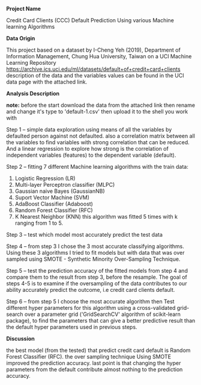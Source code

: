 **Project Name**

Credit Card Clients (CCC) Default Prediction Using various Machine learning Algorithms

**Data Origin**

This project based on a dataset by I-Cheng Yeh (2019), Department of Information Management, Chung Hua University, Taiwan on a UCI Machine Learning Repository
https://archive.ics.uci.edu/ml/datasets/default+of+credit+card+clients
description of the data and the variables values can be found in the UCI data page with the attached link.

**Analysis Description**

**note:** before the start download the data from the attached link then rename and change it's type to 'default-1.csv' then upload it to the shell you work with

Step 1 – simple data exploration using means of all the variables by defaulted person against not defaulted. also a correlation matrix between all the variables to find variables with strong correlation that can be reduced. And a linear regression to explore how strong is the correlation of independent variables (features) to the dependent variable (default).

Step 2 – fitting 7 different Machine learning algorithms with the train data:
1.	Logistic Regression (LR)
2.	Multi-layer Perceptron classifier (MLPC)
3.	Gaussian naive Bayes (GaussianNB)
4.	Suport Vector Machine (SVM)
5.	AdaBoost Classifier (Adaboost)
6.	Random Forest Classifier (RFC)
7.	K Nearest Neighbor (KNN) this algorithm was fitted 5 times with k ranging from 1 to 5.

Step 3 – test which model most accurately predict the test data

Step 4 – from step 3 I chose the 3 most accurate classifying algorithms. Using these 3 algorithms I tried to fit models but with data that was over sampled using SMOTE - Synthetic Minority Over-Sampling Technique. 

Step 5 – test the prediction accuracy of the fitted models from step 4 and compare them to the result from step 3, before the resample. The goal of steps 4-5 is to examine if the oversampling of the data contributes to our ability accurately predict the outcome, i.e credit card clients default.

Step 6 – from step 5 I choose the most accurate algorithm then Test different hyper parameters for this algorithm using a cross-validated grid-search over a parameter grid ('GridSearchCV' algorithm of scikit-learn package), to find the parameters that can give a better predictive result than the default hyper parameters used in previous steps.

**Discussion**

the best model (from the tested) that predict credit card default is Random Forest Classifier (RFC). the over sampling technique Using SMOTE improved the prediction accuracy. last point is that changing the hyper parameters from the default contribute almost nothing to the prediction accuracy.
